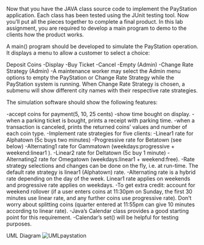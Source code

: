 Now that you have the JAVA class source code to implement the PayStation application. Each class has been tested using the JUnit testing tool. Now you’ll put all the pieces together to complete a final product. In this lab assignment, you are required to develop a main program to demo to the clients how the product works.

A main() program should be developed to simulate the PayStation operation. It displays a menu to allow a customer to select a choice:

Deposit Coins
-Display
-Buy Ticket
-Cancel
-Empty (Admin)
-Change Rate Strategy (Admin)
-A maintenance worker may select the Admin menu options to empty the PayStation or Change Rate Strategy while the PayStation system is running. When Change Rate Strategy is chosen, a submenu will show different city names with their respective rate strategies. 

The simulation software should show the following features:

-accept coins for payment(5, 10, 25 cents)
-show time bought on display.
-when a parking ticket is bought, prints a receipt with parking time.
-when a transaction is canceled, prints the returned coins’ values and number of each coin type.
-Implement rate strategies for five clients:
  -Linear1 rate for Alphatown (5c buys two minutes)
  -Progressive rate for Betatown (see below)
  -Alternating1 rate for Gammatown (weekdays:progressive + weekend:linear1 ).
  -Linear2 rate for Deltatown (5c buy 1 minute)
  -Alternating2 rate for Omegatown (weekdays:linear1 + weekend:free).
-Rate strategy selections and changes can be done on the fly, i.e. at run-time. The default rate strategy is linear1 (Alphatown) rate.
-Alternating rate is a hybrid rate depending on the day of the week. Linear1 rate applies on weekends and progressive rate applies on weekdays.
  -To get extra credit:  account for weekend rollover (if a user enters coins at 11:30pm on Sunday, the first 30 minutes use linear rate, and any further coins use progressive rate).  Don’t worry about splitting coins (quarter entered at 11:55pm can give 10 minutes according to linear rate).
  -Java’s Calendar class provides a good starting point for this requirement.
  -Calendar’s set() will be helpful for testing purposes.

UML Diagram
![UMLpaystation](https://github.com/lillyhewitt/Java-Programs/assets/70710764/493c3859-4274-4949-8685-92e0410d144b)
